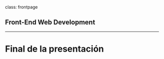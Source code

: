 class: frontpage

<div>
  <h2>Front-End Web Development</h2>
  <hr/>
  <h1>Final de la presentación</h1>
</div>
